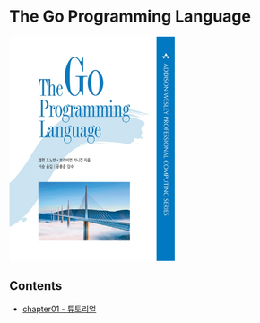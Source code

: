 # The Go Programming Language

<img src="book-contents/assets/book-cover.jpg" witdh=300 height=400>

## Contents
* [chapter01 - 튜토리얼](ch1)
